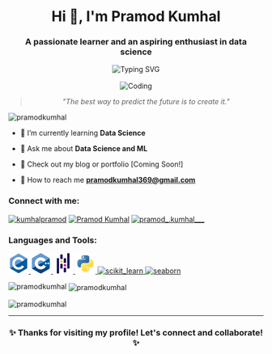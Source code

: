 <h1 align="center">Hi 👋, I'm Pramod Kumhal</h1>
<h3 align="center">A passionate learner and an aspiring enthusiast in data science</h3>

<p align="center">
  <img src="https://readme-typing-svg.herokuapp.com?font=Fira+Code&size=24&pause=1000&color=36BCF7&center=true&width=520&lines=Welcome+to+Pramod+Kumhal's+Profile!;Aspiring+Data+Scientist+%F0%9F%8D%83;Passionate+About+Machine+Learning+%E2%9C%A8" alt="Typing SVG">
</p>

<p align="center">
  <img align="center" alt="Coding" width="400" src="https://img.freepik.com/free-photo/3d-portrait-people_23-2150793856.jpg">
</p>

<blockquote align="center">
 <i>"The best way to predict the future is to create it."</i>
</blockquote>

<p align="left"> <img src="https://komarev.com/ghpvc/?username=pramodkumhal&label=Profile%20views&color=0e75b6&style=flat" alt="pramodkumhal" /> </p>

- 🌱 I’m currently learning **Data Science**

- 💬 Ask me about **Data Science and ML**

- 📝 Check out my blog or portfolio [Coming Soon!] 

- 📧 How to reach me **pramodkumhal369@gmail.com**

<h3 align="left">Connect with me:</h3>
<p align="left">
<a href="https://twitter.com/kumhalpramod" target="_blank"><img align="center" src="https://raw.githubusercontent.com/rahuldkjain/github-profile-readme-generator/master/src/images/icons/Social/twitter.svg" alt="kumhalpramod" height="30" width="40" /></a>
<a href="https://www.linkedin.com/in/pramod-kumhal-034635312/" target="_blank"><img align="center" src="https://raw.githubusercontent.com/rahuldkjain/github-profile-readme-generator/master/src/images/icons/Social/linked-in-alt.svg" alt="Pramod Kumhal" height="30" width="40" /></a>
<a href="https://instagram.com/pramod_.kumhal___" target="_blank"><img align="center" src="https://raw.githubusercontent.com/rahuldkjain/github-profile-readme-generator/master/src/images/icons/Social/instagram.svg" alt="pramod_.kumhal___" height="30" width="40" /></a>
</p>

<h3 align="left">Languages and Tools:</h3>
<p align="left"> 
  <a href="https://www.cprogramming.com/" target="_blank" rel="noreferrer"> 
    <img src="https://raw.githubusercontent.com/devicons/devicon/master/icons/c/c-original.svg" alt="c" width="40" height="40"/> 
  </a> 
  <a href="https://www.w3schools.com/cpp/" target="_blank" rel="noreferrer"> 
    <img src="https://raw.githubusercontent.com/devicons/devicon/master/icons/cplusplus/cplusplus-original.svg" alt="cplusplus" width="40" height="40"/> 
  </a> 
  <a href="https://pandas.pydata.org/" target="_blank" rel="noreferrer"> 
    <img src="https://raw.githubusercontent.com/devicons/devicon/2ae2a900d2f041da66e950e4d48052658d850630/icons/pandas/pandas-original.svg" alt="pandas" width="40" height="40"/> 
  </a> 
  <a href="https://www.python.org" target="_blank" rel="noreferrer"> 
    <img src="https://raw.githubusercontent.com/devicons/devicon/master/icons/python/python-original.svg" alt="python" width="40" height="40"/> 
  </a> 
  <a href="https://scikit-learn.org/" target="_blank" rel="noreferrer"> 
    <img src="https://upload.wikimedia.org/wikipedia/commons/0/05/Scikit_learn_logo_small.svg" alt="scikit_learn" width="40" height="40"/> 
  </a> 
  <a href="https://seaborn.pydata.org/" target="_blank" rel="noreferrer"> 
    <img src="https://seaborn.pydata.org/_images/logo-mark-lightbg.svg" alt="seaborn" width="40" height="40"/> 
  </a> 
</p>

<p><img align="left" src="https://github-readme-stats.vercel.app/api/top-langs?username=pramodkumhal&show_icons=true&locale=en&layout=compact" alt="pramodkumhal" /></p>

<p>&nbsp;<img align="center" src="https://github-readme-stats.vercel.app/api?username=pramodkumhal&show_icons=true&locale=en" alt="pramodkumhal" /></p>

<p><img align="center" src="https://github-readme-streak-stats.herokuapp.com/?user=pramodkumhal&" alt="pramodkumhal" /></p>

---

<h3 align="center">✨ Thanks for visiting my profile! Let's connect and collaborate! ✨</h3>


